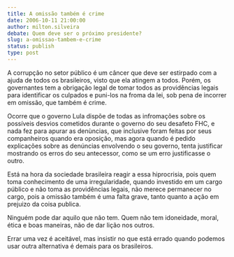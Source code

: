 ```yaml
---
title: A omissão também é crime
date: 2006-10-11 21:00:00
author: milton.silveira
debate: Quem deve ser o próximo presidente?
slug: a-omissao-tambem-e-crime
status: publish 
type: post
---
```


A corrupção no setor público é um câncer que deve ser estirpado com a ajuda de todos os brasileiros, visto que ela atingem a todos. Porém, os governantes tem a obrigação legal de tomar todos as providências legais para identificar os culpados e puni-los na froma da lei, sob pena de incorrer em omissão, que também é crime.


Ocorre que o governo Lula dispõe de todas as infromações sobre os possíveis desvios cometidos durante o governo do seu desafeto FHC, e nada fez para apurar as denùncias, que inclusive foram feitas por seus companheiros quando era oposição, mas agora quando é pedido explicações sobre as denúncias envolvendo o seu governo, tenta justificar mostrando os erros do seu antecessor, como se um erro justificasse o outro.


Está na hora da sociedade brasileira reagir a essa hiprocrisia, pois quem toma conhecimento de uma irregularidade, quando investido em um cargo público e não toma as providências legais, não merece permanecer no cargo, pois a omissão também é uma falta grave, tanto quanto a ação em prejuizo da coisa publica.


Ninguém pode dar aquilo que não tem. Quem não tem idoneidade, moral, ética e boas maneiras, não de dar lição nos outros.


Errar uma vez é aceitável, mas insistir no que está errado quando podemos usar outra alternativa é demais para os brasileiros.


